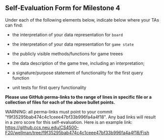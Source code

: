 ## Self-Evaluation Form for Milestone 4

Under each of the following elements below, indicate below where your
TAs can find:

- the interpretation of your data representation for `board`


- the interpretation of your data representation for `game state`



- the publicly visible methods/functions for game treees 



- the data description of the game tree, including an interpretation;



- a signature/purpose statement of functionality for the first query function



- unit tests for first query functionality

**Please use GitHub perma-links to the range of lines in specific
file or a collection of files for each of the above bullet points.**

  WARNING: all perma-links must point to your commit "f9f35295bab474c4c1ceee47bf33b996fa4a4f18".
  Any bad links will result in a zero score for this self-evaluation.
  Here is an example link:
    <https://github.ccs.neu.edu/CS4500-F20/wellman/tree/f9f35295bab474c4c1ceee47bf33b996fa4a4f18/Fish>

